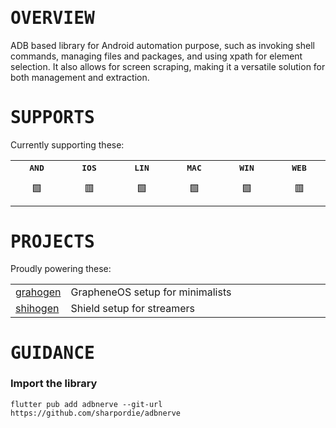 # <samp>OVERVIEW</samp>

ADB based library for Android automation purpose, such as invoking shell commands, managing files and packages, and using xpath for element selection. It also allows for screen scraping, making it a versatile solution for both management and extraction.

# <samp>SUPPORTS</samp>

Currently supporting these:

<table>
  <tr align="center">
    <th><samp>AND</samp></th>
    <th><samp>IOS</samp></th>
    <th><samp>LIN</samp></th>
    <th><samp>MAC</samp></th>
    <th><samp>WIN</samp></th>
    <th><samp>WEB</samp></th>
  </tr>
  <tr align="center" height="50">
    <td width="9999">🟩</td>
    <td width="9999">🟥</td>
    <td width="9999">🟩</td>
    <td width="9999">🟩</td>
    <td width="9999">🟩</td>
    <td width="9999">🟥</td>
  </tr>
</table>

# <samp>PROJECTS</samp>

Proudly powering these:

<table>
  <tr>
    <td><a href="https://">grahogen</a></td>
    <td width="9999">GrapheneOS setup for minimalists</td>
  </tr>
  <tr>
    <td><a href="https://">shihogen</a></td>
    <td width="9999">Shield setup for streamers</td>
  </tr>
</table>

# <samp>GUIDANCE</samp>

### Import the library

```shell
flutter pub add adbnerve --git-url https://github.com/sharpordie/adbnerve
```
